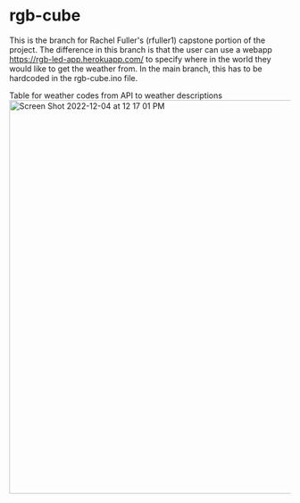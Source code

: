 # rgb-cube
This is the branch for Rachel Fuller's (rfuller1) capstone portion of the project.
The difference in this branch is that the user can use a webapp https://rgb-led-app.herokuapp.com/ to specify where in the world they would like to get the weather from. In the main branch, this has to be hardcoded in the rgb-cube.ino file.


Table for weather codes from API to weather descriptions
<img width="706" alt="Screen Shot 2022-12-04 at 12 17 01 PM" src="https://user-images.githubusercontent.com/60265028/205505447-174facbd-1e0c-47ef-bc61-1a24316a9377.png">
